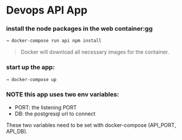# Devops API App


### install the node packages in the web container:gg
```sh
→ docker-compose run api npm install
```
> Docker will download all necessary images for the container.

### start up the app:
```sh
→ docker-compose up
```

###  NOTE this app uses two env variables:

- PORT: the listening PORT
- DB: the postgresql url to connect

These two variables need to be set with docker-compose (API_PORT, API_DB).
